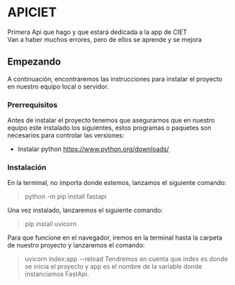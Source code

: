# APICIET
Primera Api que hago y que estará dedicada a la app de CIET </br>
Van a haber muchos errores, pero de ellos se aprende y se mejora

##  Empezando 
A continuación, encontraremos las instrucciones para instalar el proyecto en nuestro equipo local o servidor.

### Prerrequisitos
Antes de instalar el proyecto tenemos que asegurarnos que en nuestro equipo este instalado los siguientes, estos programas o paquetes son necesarios para controlar las versiones:
- Instalar python https://www.python.org/downloads/

### Instalación
En la terminal, no importa donde estemos, lanzamos el siguiente comando: 
> python -m pip install fastapi

Una vez instalado, lanzaremos el siguiente comando: 
> pip install uvicorn

Para que funcione en el navegador, iremos en la terminal hasta la carpeta de nuestro proyecto y lanzaremos el comando:
> uvicorn index:app --reload
Tendremos en cuenta que index es donde se inicia el proyecto y app es el nombre de la variable donde instanciamos FastApi. 